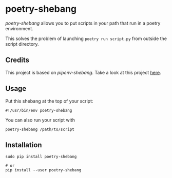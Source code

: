 # poetry-shebang

*poetry-shebang* allows you to put scripts in your path that run in a poetry environment.

This solves the problem of launching `poetry run script.py` from outside the script directory.


## Credits

This project is based on *pipenv-shebang*. Take a look at this project [here](https://github.com/laktak/pipenv-shebang).

## Usage

Put this shebang at the top of your script:

```
#!/usr/bin/env poetry-shebang
```

You can also run your script with

```
poetry-shebang /path/to/script
```

## Installation

```
sudo pip install poetry-shebang

# or
pip install --user poetry-shebang
```
